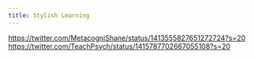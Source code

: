 ```yaml
---
title: Stylish Learning
---
```


https://twitter.com/MetacogniShane/status/1413555827651272724?s=20
https://twitter.com/TeachPsych/status/1415787702667055108?s=20